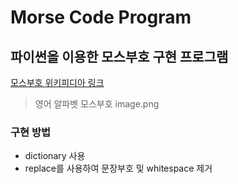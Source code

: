 # Morse Code Program

## 파이썬을 이용한 모스부호 구현 프로그램 
[모스부호 위키피디아 링크](https://ko.wikipedia.org/wiki/%EB%AA%A8%EC%8A%A4_%EB%B6%80%ED%98%B8)

> 영어 알파벳 모스부호 
image.png

### 구현 방법
* dictionary 사용
* replace를 사용하여 문장부호 및 whitespace 제거
